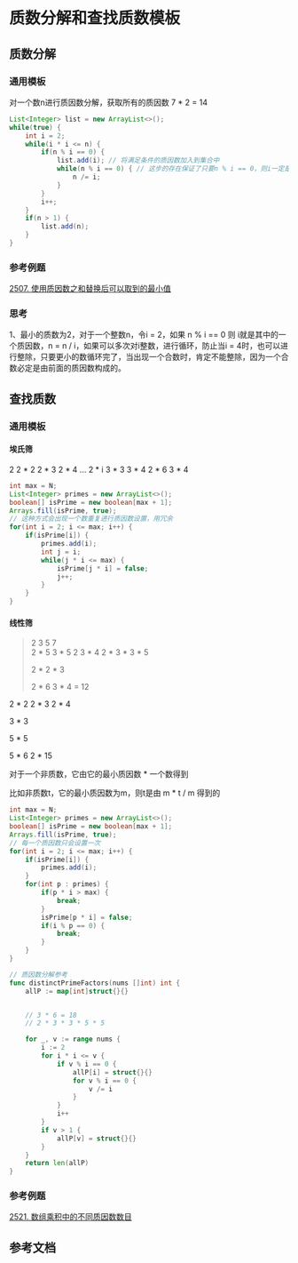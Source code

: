 # 质数分解和查找质数模板


## 质数分解

### 通用模板
对一个数n进行质因数分解，获取所有的质因数
7 * 2 = 14
```java 
List<Integer> list = new ArrayList<>();
while(true) {
    int i = 2;
    while(i * i <= n) {
        if(n % i == 0) {
            list.add(i); // 将满足条件的质因数加入到集合中
            while(n % i == 0) { // 这步的存在保证了只要n % i == 0，则i一定是质因数
                n /= i;
            }
        }
        i++;
    }
    if(n > 1) {
        list.add(n);
    }
}
```
### 参考例题
[2507. 使用质因数之和替换后可以取到的最小值](https://leetcode.cn/problems/smallest-value-after-replacing-with-sum-of-prime-factors/description/)

### 思考
1、最小的质数为2，对于一个整数n，令i = 2，如果 n % i == 0 则 i就是其中的一个质因数，n = n / i，如果可以多次对i整数，进行循环，防止当i = 4时，也可以进行整除，只要更小的数循环完了，当出现一个合数时，肯定不能整除，因为一个合数必定是由前面的质因数构成的。

## 查找质数

### 通用模板

#### 埃氏筛
2 
2 * 2 2 * 3 2 * 4 ... 2 * i
3 * 3 3  * 4
2 * 6
3 * 4
```java 
int max = N;
List<Integer> primes = new ArrayList<>();
boolean[] isPrime = new boolean[max + 1];
Arrays.fill(isPrime, true);
// 这种方式会出现一个数重复进行质因数设置，用冗余
for(int i = 2; i <= max; i++) {
    if(isPrime[i]) {
        primes.add(i);
        int j = i;
        while(j * i <= max) {
            isPrime[j * i] = false;
            j++;
        }
    }
}
```

#### 线性筛
> 2 3 5 7   
> 2 * 5 3 * 5
> 2 3 * 4 
> 2 * 3 * 3 * 5
>
> 2 * 2 * 3
>
> 2 * 6  3 * 4 = 12

2 * 2 2 * 3 2 * 4

3 * 3
 
5 * 5 

5 * 6  2 * 15

对于一个非质数，它由它的最小质因数 * 一个数得到

比如非质数t，它的最小质因数为m，则t是由 m * t / m 得到的

```java
int max = N;
List<Integer> primes = new ArrayList<>();
boolean[] isPrime = new boolean[max + 1];
Arrays.fill(isPrime, true);
// 每一个质因数只会设置一次
for(int i = 2; i <= max; i++) {
    if(isPrime[i]) {
        primes.add(i);
    }
    for(int p : primes) {
        if(p * i > max) {
            break;
        }
        isPrime[p * i] = false;
        if(i % p == 0) {
            break;
        }
    }
}
```

```go
// 质因数分解参考
func distinctPrimeFactors(nums []int) int {
    allP := map[int]struct{}{}


    // 3 * 6 = 18
    // 2 * 3 * 3 * 5 * 5

    for _, v := range nums {
        i := 2
        for i * i <= v {
            if v % i == 0 {
                allP[i] = struct{}{}
                for v % i == 0 {
                    v /= i
                }
            }
            i++
        }
        if v > 1 {
            allP[v] = struct{}{}
        }
    }
    return len(allP)
} 
```

### 参考例题
[2521. 数组乘积中的不同质因数数目](https://leetcode.cn/problems/distinct-prime-factors-of-product-of-array/)

## 参考文档